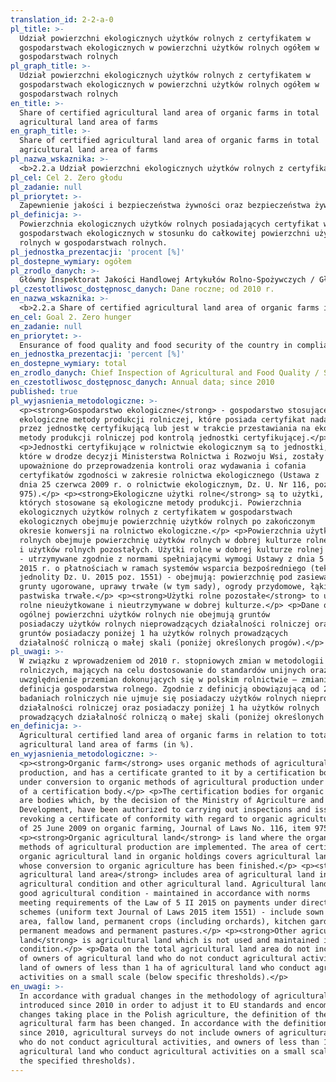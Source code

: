 ```yaml
---
translation_id: 2-2-a-0
pl_title: >-
  Udział powierzchni ekologicznych użytków rolnych z certyfikatem w
  gospodarstwach ekologicznych w powierzchni użytków rolnych ogółem w
  gospodarstwach rolnych
pl_graph_title: >-
  Udział powierzchni ekologicznych użytków rolnych z certyfikatem w
  gospodarstwach ekologicznych w powierzchni użytków rolnych ogółem w
  gospodarstwach rolnych
en_title: >-
  Share of certified agricultural land area of organic farms in total
  agricultural land area of farms
en_graph_title: >-
  Share of certified agricultural land area of organic farms in total
  agricultural land area of farms
pl_nazwa_wskaznika: >-
  <b>2.2.a Udział powierzchni ekologicznych użytków rolnych z certyfikatem w gospodarstwach ekologicznych w powierzchni użytków rolnych ogółem w gospodarstwach rolnych</b>
pl_cel: Cel 2. Zero głodu
pl_zadanie: null
pl_priorytet: >-
  Zapewnienie jakości i bezpieczeństwa żywności oraz bezpieczeństwa żywnościowego kraju, przy uwzględnieniu wymogów środowiskowych
pl_definicja: >-
  Powierzchnia ekologicznych użytków rolnych posiadających certyfikat w
  gospodarstwach ekologicznych w stosunku do całkowitej powierzchni użytków
  rolnych w gospodarstwach rolnych.
pl_jednostka_prezentacji: 'procent [%]'
pl_dostepne_wymiary: ogółem
pl_zrodlo_danych: >-
  Główny Inspektorat Jakości Handlowej Artykułów Rolno-Spożywczych / Główny Urząd Statystyczny 
pl_czestotliwosc_dostępnosc_danych: Dane roczne; od 2010 r.
en_nazwa_wskaznika: >-
  <b>2.2.a Share of certified agricultural land area of organic farms in total agricultural land area of farms</b>
en_cel: Goal 2. Zero hunger
en_zadanie: null
en_priorytet: >-
  Ensurance of food quality and food security of the country in compliance with environmental requirements
en_jednostka_prezentacji: 'percent [%]'
en_dostepne_wymiary: total
en_zrodlo_danych: Chief Inspection of Agricultural and Food Quality / Statistics Poland
en_czestotliwosc_dostępnosc_danych: Annual data; since 2010
published: true
pl_wyjasnienia_metodologiczne: >-
  <p><strong>Gospodarstwo ekologiczne</strong> - gospodarstwo stosujące
  ekologiczne metody produkcji rolniczej, które posiada certyfikat nadany
  przez jednostkę certyfikującą lub jest w trakcie przestawiania na ekologiczne
  metody produkcji rolniczej pod kontrolą jednostki certyfikującej.</p>
  <p>Jednostki certyfikujące w rolnictwie ekologicznym są to jednostki,
  które w drodze decyzji Ministerstwa Rolnictwa i Rozwoju Wsi, zostały
  upoważnione do przeprowadzenia kontroli oraz wydawania i cofania
  certyfikatów zgodności w zakresie rolnictwa ekologicznego (Ustawa z
  dnia 25 czerwca 2009 r. o rolnictwie ekologicznym, Dz. U. Nr 116, poz.
  975).</p> <p><strong>Ekologiczne użytki rolne</strong> są to użytki, na
  których stosowane są ekologiczne metody produkcji. Powierzchnia
  ekologicznych użytków rolnych z certyfikatem w gospodarstwach
  ekologicznych obejmuje powierzchnię użytków rolnych po zakończonym
  okresie konwersji na rolnictwo ekologiczne.</p> <p>Powierzchnia użytków
  rolnych obejmuje powierzchnię użytków rolnych w dobrej kulturze rolnej
  i użytków rolnych pozostałych. Użytki rolne w dobrej kulturze rolnej
  - utrzymywane zgodnie z normami spełniającymi wymogi Ustawy z dnia 5 II
  2015 r. o płatnościach w ramach systemów wsparcia bezpośredniego (tekst
  jednolity Dz. U. 2015 poz. 1551) - obejmują: powierzchnię pod zasiewami,
  grunty ugorowane, uprawy trwałe (w tym sady), ogrody przydomowe, łąki trwałe i
  pastwiska trwałe.</p> <p><strong>Użytki rolne pozostałe</strong> to użytki
  rolne nieużytkowane i nieutrzymywane w dobrej kulturze.</p> <p>Dane o
  ogólnej powierzchni użytków rolnych nie obejmują gruntów
  posiadaczy użytków rolnych nieprowadzących działalności rolniczej oraz
  gruntów posiadaczy poniżej 1 ha użytków rolnych prowadzących
  działalność rolniczą o małej skali (poniżej określonych progów).</p>
pl_uwagi: >-
  W związku z wprowadzeniem od 2010 r. stopniowych zmian w metodologii badań
  rolniczych, mających na celu dostosowanie do standardów unijnych oraz
  uwzględnienie przemian dokonujących się w polskim rolnictwie – zmianie uległa
  definicja gospodarstwa rolnego. Zgodnie z definicją obowiązującą od 2010 r. w
  badaniach rolniczych nie ujmuje się posiadaczy użytków rolnych nieprowadzących
  działalności rolniczej oraz posiadaczy poniżej 1 ha użytków rolnych
  prowadzących działalność rolniczą o małej skali (poniżej określonych progów).
en_definicja: >-
  Agricultural certified land area of organic farms in relation to total
  agricultural land area of farms (in %).
en_wyjasnienia_metodologiczne: >-
  <p><strong>Organic farm</strong> uses organic methods of agricultural
  production, and has a certificate granted to it by a certification body or is
  under conversion to organic methods of agricultural production under control
  of a certification body.</p> <p>The certification bodies for organic farming
  are bodies which, by the decision of the Ministry of Agriculture and Rural
  Development, have been authorized to carrying out inspections and issuing and
  revoking a certificate of conformity with regard to organic agriculture (Law
  of 25 June 2009 on organic farming, Journal of Laws No. 116, item 975).</p>
  <p><strong>Organic agricultural land</strong> is land where the organic
  methods of agricultural production are implemented. The area of certified
  organic agricultural land in organic holdings covers agricultural land area
  whose conversion to organic agriculture has been finished.</p> <p><strong>The
  agricultural land area</strong> includes area of agricultural land in a good
  agricultural condition and other agricultural land. Agricultural land in a
  good agricultural condition - maintained in accordance with norms
  meeting requirements of the Law of 5 II 2015 on payments under direct support
  schemes (uniform text Journal of Laws 2015 item 1551) - include sown
  area, fallow land, permanent crops (including orchards), kitchen gardens,
  permanent meadows and permanent pastures.</p> <p><strong>Other agricultural
  land</strong> is agricultural land which is not used and maintained in a good
  condition.</p> <p>Data on the total agricultural land area do not include land
  of owners of agricultural land who do not conduct agricultural activities, and
  land of owners of less than 1 ha of agricultural land who conduct agricultural
  activities on a small scale (below specific thresholds).</p>
en_uwagi: >-
  In accordance with gradual changes in the methodology of agricultural surveys,
  introduced since 2010 in order to adjust it to EU standards and encompass
  changes taking place in the Polish agriculture, the definition of the
  agricultural farm has been changed. In accordance with the definition binding
  since 2010, agricultural surveys do not include owners of agricultural land
  who do not conduct agricultural activities, and owners of less than 1 ha of
  agricultural land who conduct agricultural activities on a small scale (below
  the specified thresholds).
---
```

